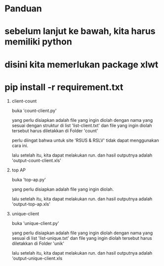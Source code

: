 # Panduan 

# sebelum lanjut ke bawah, kita harus memiliki python

# disini kita memerlukan package xlwt

# pip install -r requirement.txt

1. client-count
    
    buka 'count-client.py'
    
    yang perlu disiapkan adalah file yang ingin diolah dengan nama yang sesuai dengan struktur di list 'list-client.txt' dan file
    yang ingin diolah tersebut harus diletakkan di Folder 'count'
    
    perlu diingat bahwa untuk site 'RSUS & RSLV' tidak dapat menggunakan cara ini.
    
    lalu setelah itu, kita dapat melakukan run. dan hasil outputnya adalah 'output-count-client.xls'

2. top AP

    buka 'top-ap.py'
    
    yang perlu disiapkan adalah file yang ingin diolah.
    
    lalu setelah itu, kita dapat melakukan run. dan hasil outputnya adalah 'output-top-ap.xls'
    
3. unique-client

    buka 'unique-client.py'
    
    yang perlu disiapkan adalah file yang ingin diolah dengan nama yang sesuai di list 'list-unique.txt' dan file
    yang ingin diolah tersebut harus diletakkan di Folder 'unik'
    
    lalu setelah itu, kita dapat melakukan run. dan hasil outputnya adalah 'output-unique-client.xls  
    
    
    
    
    
    
